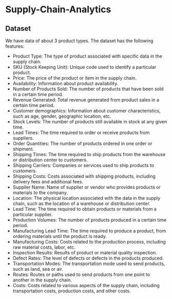 # Supply-Chain-Analytics

## Dataset
We have data of about 3 product types. The dataset has the following features:
* Product Type: The type of product associated with specific data in the supply chain.
* SKU (Stock Keeping Unit): Unique code used to identify a particular product.
* Price: The price of the product or item in the supply chain.
* Availability: Information about product availability.
* Number of Products Sold: The number of products that have been sold in a certain time period.
* Revenue Generated: Total revenue generated from product sales in a certain time period.
* Customer demographics: Information about customer characteristics, such as age, gender, geographic location, etc.
* Stock Levels: The number of products still available in stock at any given time.
* Lead Times: The time required to order or receive products from suppliers.
* Order Quantities: The number of products ordered in one order or shipment.
* Shipping Times: The time required to ship products from the warehouse or distribution center to customers.
* Shipping Carriers: Companies or services used to ship products to customers.
* Shipping Costs: Costs associated with shipping products, including delivery fees and additional fees.
* Supplier Name: Name of supplier or vendor who provides products or materials to the company.
* Location: The physical location associated with the data in the supply chain, such as the location of a warehouse or distribution center.
* Lead Time: The time required to obtain products or materials from a particular supplier.
* Production Volumes: The number of products produced in a certain time period.
* Manufacturing Lead Time: The time required to produce a product, from ordering materials until the product is ready.
* Manufacturing Costs: Costs related to the production process, including raw material costs, labor, etc.
* Inspection Results: Results of product or material quality inspection.
* Defect Rates: The level of defects or defects in the products produced.
* Transportation Modes: The transportation mode used to send products, such as land, sea or air.
* Routes: Routes or paths used to send products from one point to another in the supply chain.
* Costs: Costs related to various aspects of the supply chain, including transportation costs, production costs, and other costs.
